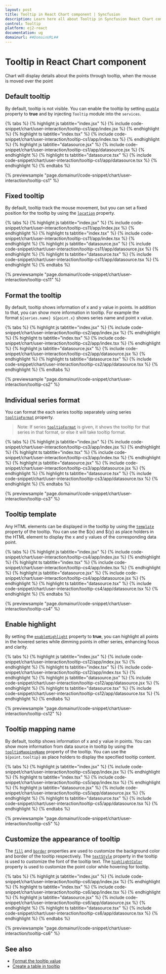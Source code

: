 ```yaml
---
layout: post
title: Tooltip in React Chart component | Syncfusion
description: Learn here all about Tooltip in Syncfusion React Chart component of Syncfusion Essential JS 2 and more.
control: Tooltip 
platform: ej2-react
documentation: ug
domainurl: ##DomainURL##
---
```


# Tooltip in React Chart component

Chart will display details about the points through tooltip, when the mouse is moved over the point

<!-- markdownlint-disable MD036 -->

## Default tooltip

<!-- markdownlint-disable MD012 -->
By default, tooltip is not visible. You can enable the tooltip by setting [`enable`](https://ej2.syncfusion.com/react/documentation/api/chart/tooltipSettingsModel/#enable) property to **true** and by injecting `Tooltip` module into the `services`.

{% tabs %}
{% highlight js tabtitle="index.jsx" %}
{% include code-snippet/chart/user-interaction/tooltip-cs1/app/index.jsx %}
{% endhighlight %}
{% highlight ts tabtitle="index.tsx" %}
{% include code-snippet/chart/user-interaction/tooltip-cs1/app/index.tsx %}
{% endhighlight %}
{% highlight js tabtitle="datasource.jsx" %}
{% include code-snippet/chart/user-interaction/tooltip-cs1/app/datasource.jsx %}
{% endhighlight %}
{% highlight ts tabtitle="datasource.tsx" %}
{% include code-snippet/chart/user-interaction/tooltip-cs1/app/datasource.tsx %}
{% endhighlight %}
{% endtabs %}

{% previewsample "page.domainurl/code-snippet/chart/user-interaction/tooltip-cs1" %}

## Fixed tooltip

By default, tooltip track the mouse movement, but you can set a fixed position for the tooltip by using the [`location`](https://ej2.syncfusion.com/react/documentation/api/chart/tooltipSettingsModel/#location) property.

{% tabs %}
{% highlight js tabtitle="index.jsx" %}
{% include code-snippet/chart/user-interaction/tooltip-cs11/app/index.jsx %}
{% endhighlight %}
{% highlight ts tabtitle="index.tsx" %}
{% include code-snippet/chart/user-interaction/tooltip-cs11/app/index.tsx %}
{% endhighlight %}
{% highlight js tabtitle="datasource.jsx" %}
{% include code-snippet/chart/user-interaction/tooltip-cs11/app/datasource.jsx %}
{% endhighlight %}
{% highlight ts tabtitle="datasource.tsx" %}
{% include code-snippet/chart/user-interaction/tooltip-cs11/app/datasource.tsx %}
{% endhighlight %}
{% endtabs %}

{% previewsample "page.domainurl/code-snippet/chart/user-interaction/tooltip-cs11" %}

## Format the tooltip

By default, tooltip shows information of x and y value in points. In addition to that, you can show more information in tooltip. For example the format `${series.name} ${point.x}` shows series name and point x value.

{% tabs %}
{% highlight js tabtitle="index.jsx" %}
{% include code-snippet/chart/user-interaction/tooltip-cs2/app/index.jsx %}
{% endhighlight %}
{% highlight ts tabtitle="index.tsx" %}
{% include code-snippet/chart/user-interaction/tooltip-cs2/app/index.tsx %}
{% endhighlight %}
{% highlight js tabtitle="datasource.jsx" %}
{% include code-snippet/chart/user-interaction/tooltip-cs2/app/datasource.jsx %}
{% endhighlight %}
{% highlight ts tabtitle="datasource.tsx" %}
{% include code-snippet/chart/user-interaction/tooltip-cs2/app/datasource.tsx %}
{% endhighlight %}
{% endtabs %}

{% previewsample "page.domainurl/code-snippet/chart/user-interaction/tooltip-cs2" %}

<!-- markdownlint-disable MD013 -->

## Individual series format

You can format the each series tooltip separately using series [`tooltipFormat`](https://ej2.syncfusion.com/react/documentation/api/chart/seriesModel/#tooltipformat) property.

>Note: If series [`tooltipFormat`](https://ej2.syncfusion.com/react/documentation/api/chart/seriesModel/#tooltipformat) is given, it shows the tooltip for that series in that format, or else it will take tooltip format.

{% tabs %}
{% highlight js tabtitle="index.jsx" %}
{% include code-snippet/chart/user-interaction/tooltip-cs3/app/index.jsx %}
{% endhighlight %}
{% highlight ts tabtitle="index.tsx" %}
{% include code-snippet/chart/user-interaction/tooltip-cs3/app/index.tsx %}
{% endhighlight %}
{% highlight js tabtitle="datasource.jsx" %}
{% include code-snippet/chart/user-interaction/tooltip-cs3/app/datasource.jsx %}
{% endhighlight %}
{% highlight ts tabtitle="datasource.tsx" %}
{% include code-snippet/chart/user-interaction/tooltip-cs3/app/datasource.tsx %}
{% endhighlight %}
{% endtabs %}

{% previewsample "page.domainurl/code-snippet/chart/user-interaction/tooltip-cs3" %}

<!-- markdownlint-disable MD013 -->

## Tooltip template

Any HTML elements can be displayed in the tooltip by using the [`template`](https://ej2.syncfusion.com/react/documentation/api/chart/tooltipSettingsModel/#template) property of the tooltip. You can use the ${x} and ${y} as place holders in the HTML element to display the x and y values of the corresponding data point.

{% tabs %}
{% highlight js tabtitle="index.jsx" %}
{% include code-snippet/chart/user-interaction/tooltip-cs4/app/index.jsx %}
{% endhighlight %}
{% highlight ts tabtitle="index.tsx" %}
{% include code-snippet/chart/user-interaction/tooltip-cs4/app/index.tsx %}
{% endhighlight %}
{% highlight js tabtitle="datasource.jsx" %}
{% include code-snippet/chart/user-interaction/tooltip-cs4/app/datasource.jsx %}
{% endhighlight %}
{% highlight ts tabtitle="datasource.tsx" %}
{% include code-snippet/chart/user-interaction/tooltip-cs4/app/datasource.tsx %}
{% endhighlight %}
{% endtabs %}

{% previewsample "page.domainurl/code-snippet/chart/user-interaction/tooltip-cs4" %}

## Enable highlight

By setting the [`enableHighlight`](https://ej2.syncfusion.com/react/documentation/api/chart/tooltipSettingsModel/#enablehighlight) property to **true**, you can highlight all points in the hovered series while dimming points in other series, enhancing focus and clarity.

{% tabs %}
{% highlight js tabtitle="index.jsx" %}
{% include code-snippet/chart/user-interaction/tooltip-cs12/app/index.jsx %}
{% endhighlight %}
{% highlight ts tabtitle="index.tsx" %}
{% include code-snippet/chart/user-interaction/tooltip-cs12/app/index.tsx %}
{% endhighlight %}
{% highlight js tabtitle="datasource.jsx" %}
{% include code-snippet/chart/user-interaction/tooltip-cs12/app/datasource.jsx %}
{% endhighlight %}
{% highlight ts tabtitle="datasource.tsx" %}
{% include code-snippet/chart/user-interaction/tooltip-cs12/app/datasource.tsx %}
{% endhighlight %}
{% endtabs %}

{% previewsample "page.domainurl/code-snippet/chart/user-interaction/tooltip-cs12" %}

## Tooltip mapping name

By default, tooltip shows information of x and y value in points. You can show more information from data source in tooltip by using the [`tooltipMappingName`](https://ej2.syncfusion.com/react/documentation/api/chart/seriesModel/#tooltipmappingname) property of the tooltip. You can use the `${point.tooltip}` as place holders to display the specified tooltip content.

{% tabs %}
{% highlight js tabtitle="index.jsx" %}
{% include code-snippet/chart/user-interaction/tooltip-cs5/app/index.jsx %}
{% endhighlight %}
{% highlight ts tabtitle="index.tsx" %}
{% include code-snippet/chart/user-interaction/tooltip-cs5/app/index.tsx %}
{% endhighlight %}
{% highlight js tabtitle="datasource.jsx" %}
{% include code-snippet/chart/user-interaction/tooltip-cs5/app/datasource.jsx %}
{% endhighlight %}
{% highlight ts tabtitle="datasource.tsx" %}
{% include code-snippet/chart/user-interaction/tooltip-cs5/app/datasource.tsx %}
{% endhighlight %}
{% endtabs %}

{% previewsample "page.domainurl/code-snippet/chart/user-interaction/tooltip-cs5" %}

## Customize the appearance of tooltip

The [`fill`](https://ej2.syncfusion.com/react/documentation/api/chart/tooltipSettingsModel/#fill) and [`border`](https://ej2.syncfusion.com/react/documentation/api/chart/tooltipSettingsModel/#border) properties are used to customize the background color and border of the tooltip respectively. The [`textStyle`](https://ej2.syncfusion.com/react/documentation/api/chart/tooltipSettingsModel/#textstyle) property in the tooltip is used to customize the font of the tooltip text. The [`highlightColor`](https://ej2.syncfusion.com/react/documentation/api/chart/#highlightcolor) property is used to customize the point color while hovering for tooltip.

{% tabs %}
{% highlight js tabtitle="index.jsx" %}
{% include code-snippet/chart/user-interaction/tooltip-cs6/app/index.jsx %}
{% endhighlight %}
{% highlight ts tabtitle="index.tsx" %}
{% include code-snippet/chart/user-interaction/tooltip-cs6/app/index.tsx %}
{% endhighlight %}
{% highlight js tabtitle="datasource.jsx" %}
{% include code-snippet/chart/user-interaction/tooltip-cs6/app/datasource.jsx %}
{% endhighlight %}
{% highlight ts tabtitle="datasource.tsx" %}
{% include code-snippet/chart/user-interaction/tooltip-cs6/app/datasource.tsx %}
{% endhighlight %}
{% endtabs %}

{% previewsample "page.domainurl/code-snippet/chart/user-interaction/tooltip-cs6" %}

## See also

* [Format the tooltip value](./how-to/tool-tip-format)
* [Create a table in tooltip](./how-to/tool-tip-table)